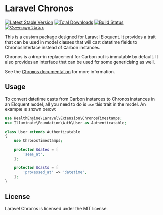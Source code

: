 # Laravel Chronos

[![Latest Stable Version](https://poser.pugx.org/healthengine/laravel-chronos/version)](https://packagist.org/packages/healthengine/laravel-chronos)
[![Total Downloads](https://poser.pugx.org/healthengine/laravel-chronos/downloads)](https://packagist.org/packages/healthengine/laravel-chronos)
[![Build Status](https://travis-ci.com/HealthEngineAU/laravel-chronos.svg?branch=master)](https://travis-ci.com/HealthEngineAU/laravel-chronos)
[![Coverage Status](https://coveralls.io/repos/github/HealthEngineAU/laravel-chronos/badge.svg?branch=master)](https://coveralls.io/github/HealthEngineAU/laravel-chronos?branch=master)

This is a custom package designed for Laravel Eloquent. It provides a trait that can be used in model classes that will
cast datetime fields to ChronosInterface instead of Carbon instances.

Chronos is a drop-in replacement for Carbon but is immutable by default. It also provides an interface that can be used
for some genericising as well.

See the [Chronos documentation](https://book.cakephp.org/3.0/en/chronos.html) for more information.

## Usage

To convert datetime casts from Carbon instances to Chronos instances in an Eloquent model, all you need to do is `use`
this trait in the model. An example is shown below:

```php
use HealthEngine\Laravel\Extension\ChronosTimestamps;
use Illuminate\Foundation\Auth\User as Authenticatable;

class User extends Authenticatable
{
    use ChronosTimestamps;

    protected $dates = [
        'seen_at',
    ];

    protected $casts = [
        'processed_at' => 'datetime',
    ];
}
```

## License

Laravel Chronos is licensed under the MIT license.
